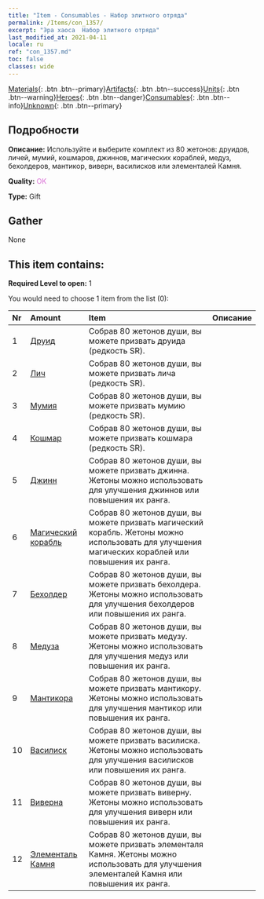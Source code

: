 ```yaml
---
title: "Item - Consumables - Набор элитного отряда"
permalink: /Items/con_1357/
excerpt: "Эра хаоса  Набор элитного отряда"
last_modified_at: 2021-04-11
locale: ru
ref: "con_1357.md"
toc: false
classes: wide
---
```

 [Materials](/ru/Items/){: .btn .btn--primary}[Artifacts](/ru/Items/Artifacts/){: .btn .btn--success}[Units](/ru/Items/Units/){: .btn .btn--warning}[Heroes](/ru/Items/Heroes/){: .btn .btn--danger}[Consumables](/ru/Items/Consumables/){: .btn .btn--info}[Unknown](/ru/Items/Unknown/){: .btn .btn--primary}

## Подробности
 **Описание:** Используйте и выберите комплект из 80 жетонов: друидов, личей, мумий, кошмаров, джиннов, магических кораблей, медуз, бехолдеров, мантикор, виверн, василисков или элементалей Камня.

 **Quality:** <span style="color: #DA70D6">OK</span>

 **Type:** Gift

## Gather

  None

## This item contains:

 **Required Level to open:** 1

 You would need to choose 1 item from the list (0):

  | Nr | Amount |     Item    | Описание |
  |:---|:-------|:------------|:-----------:|
  | 1 | [Друид](/ru/Items/unt_206/) | Собрав 80 жетонов души, вы можете призвать друида (редкость SR). | 
  | 2 | [Лич](/ru/Items/unt_212/) | Собрав 80 жетонов души, вы можете призвать лича (редкость SR). | 
  | 3 | [Мумия](/ru/Items/unt_215/) | Собрав 80 жетонов души, вы можете призвать мумию (редкость SR). | 
  | 4 | [Кошмар](/ru/Items/unt_233/) | Собрав 80 жетонов души, вы можете призвать кошмара (редкость SR). | 
  | 5 | [Джинн](/ru/Items/unt_239/) | Собрав 80 жетонов души, вы можете призвать джинна. Жетоны можно использовать для улучшения джиннов или повышения их ранга. | 
  | 6 | [Магический корабль](/ru/Items/unt_242/) | Собрав 80 жетонов души, вы можете призвать магический корабль. Жетоны можно использовать для улучшения магических кораблей или повышения их ранга. | 
  | 7 | [Бехолдер](/ru/Items/unt_246/) | Собрав 80 жетонов души, вы можете призвать бехолдера. Жетоны можно использовать для улучшения бехолдеров или повышения их ранга. | 
  | 8 | [Медуза](/ru/Items/unt_247/) | Собрав 80 жетонов души, вы можете призвать медузу. Жетоны можно использовать для улучшения медуз или повышения их ранга. | 
  | 9 | [Мантикора](/ru/Items/unt_249/) | Собрав 80 жетонов души, вы можете призвать мантикору. Жетоны можно использовать для улучшения мантикор или повышения их ранга. | 
  | 10 | [Василиск](/ru/Items/unt_256/) | Собрав 80 жетонов души, вы можете призвать василиска. Жетоны можно использовать для улучшения василисков или повышения их ранга. | 
  | 11 | [Виверна](/ru/Items/unt_258/) | Собрав 80 жетонов души, вы можете призвать виверну. Жетоны можно использовать для улучшения виверн или повышения их ранга. | 
  | 12 | [Элементаль Камня](/ru/Items/unt_266/) | Собрав 80 жетонов души, вы можете призвать элементаля Камня. Жетоны можно использовать для улучшения элементалей Камня или повышения их ранга. | 
